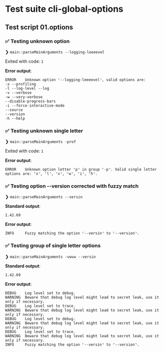 # Test suite cli-global-options

## Test script 01.options

### ✅ Testing unknown option

❯ `main::parseMainArguments --logging-leeeevel`

Exited with code: `1`

**Error output**:

```text
ERROR    Unknown option ⌜--logging-leeeevel⌝, valid options are:
-x --profiling
-l --log-level --log
-v --verbose
-w --very-verbose
--disable-progress-bars
-i --force-interactive-mode
--source
--version
-h --help
```

### ✅ Testing unknown single letter

❯ `main::parseMainArguments -prof`

Exited with code: `1`

**Error output**:

```text
ERROR    Unknown option letter ⌜p⌝ in group ⌜-p⌝. Valid single letter options are: ⌜x⌝, ⌜l⌝, ⌜v⌝, ⌜w⌝, ⌜i⌝, ⌜h⌝.
```

### ✅ Testing option --version corrected with fuzzy match

❯ `main::parseMainArguments --versin`

**Standard output**:

```text
1.42.69
```

**Error output**:

```text
INFO     Fuzzy matching the option ⌜--versin⌝ to ⌜--version⌝.
```

### ✅ Testing group of single letter options

❯ `main::parseMainArguments -vwvw --versin`

**Standard output**:

```text
1.42.69
```

**Error output**:

```text
DEBUG    Log level set to debug.
WARNING  Beware that debug log level might lead to secret leak, use it only if necessary.
DEBUG    Log level set to trace.
WARNING  Beware that debug log level might lead to secret leak, use it only if necessary.
DEBUG    Log level set to debug.
WARNING  Beware that debug log level might lead to secret leak, use it only if necessary.
DEBUG    Log level set to trace.
WARNING  Beware that debug log level might lead to secret leak, use it only if necessary.
INFO     Fuzzy matching the option ⌜--versin⌝ to ⌜--version⌝.
```

